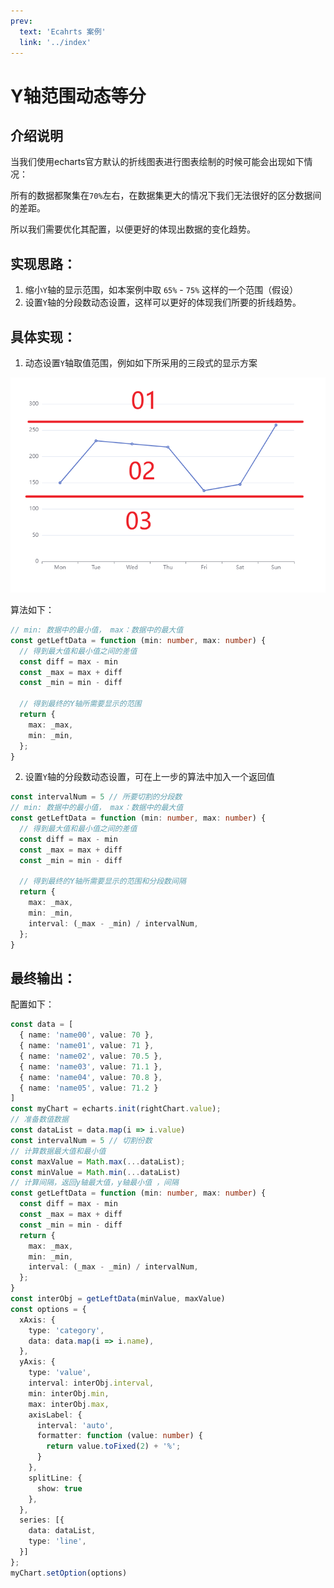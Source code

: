 ```yaml
---
prev:
  text: 'Ecahrts 案例'
  link: '../index'
---
```


# Y轴范围动态等分
## 介绍说明

当我们使用echarts官方默认的折线图表进行图表绘制的时候可能会出现如下情况：
<ClientOnly>
  <dynamicBisection isDefault />
</ClientOnly>

所有的数据都聚集在`70%`左右，在数据集更大的情况下我们无法很好的区分数据间的差距。

所以我们需要优化其配置，以便更好的体现出数据的变化趋势。

## 实现思路：
1. 缩小`Y`轴的显示范围，如本案例中取 `65%` - `75%` 这样的一个范围（假设）
2. 设置`Y`轴的分段数动态设置，这样可以更好的体现我们所要的折线趋势。


## 具体实现：
1. 动态设置`Y`轴取值范围，例如如下所采用的三段式的显示方案

![三段式分区](./dynamicBisection/00.png)

算法如下：
```typescript
// min: 数据中的最小值， max：数据中的最大值
const getLeftData = function (min: number, max: number) {
  // 得到最大值和最小值之间的差值
  const diff = max - min
  const _max = max + diff
  const _min = min - diff

  // 得到最终的Y轴所需要显示的范围
  return {
    max: _max,
    min: _min,
  };
}
```

2. 设置`Y`轴的分段数动态设置，可在上一步的算法中加入一个返回值
```typescript
const intervalNum = 5 // 所要切割的分段数
// min: 数据中的最小值， max：数据中的最大值
const getLeftData = function (min: number, max: number) {
  // 得到最大值和最小值之间的差值
  const diff = max - min
  const _max = max + diff
  const _min = min - diff

  // 得到最终的Y轴所需要显示的范围和分段数间隔
  return {
    max: _max,
    min: _min,
    interval: (_max - _min) / intervalNum,
  };
}
```


## 最终输出：
<ClientOnly>
  <dynamicBisection isSelf />
</ClientOnly>

配置如下：
```typescript
const data = [
  { name: 'name00', value: 70 },
  { name: 'name01', value: 71 },
  { name: 'name02', value: 70.5 },
  { name: 'name03', value: 71.1 },
  { name: 'name04', value: 70.8 },
  { name: 'name05', value: 71.2 }
]
const myChart = echarts.init(rightChart.value);
// 准备数值数据
const dataList = data.map(i => i.value)
const intervalNum = 5 // 切割份数
// 计算数据最大值和最小值
const maxValue = Math.max(...dataList);
const minValue = Math.min(...dataList)
// 计算间隔，返回y轴最大值，y轴最小值 ，间隔
const getLeftData = function (min: number, max: number) {
  const diff = max - min
  const _max = max + diff
  const _min = min - diff
  return {
    max: _max,
    min: _min,
    interval: (_max - _min) / intervalNum,
  };
}
const interObj = getLeftData(minValue, maxValue)
const options = {
  xAxis: {
    type: 'category',
    data: data.map(i => i.name),
  },
  yAxis: {
    type: 'value',
    interval: interObj.interval,
    min: interObj.min,
    max: interObj.max,
    axisLabel: {
      interval: 'auto',
      formatter: function (value: number) {
        return value.toFixed(2) + '%';
      }
    },
    splitLine: {
      show: true
    },
  },
  series: [{
    data: dataList,
    type: 'line',
  }]
};
myChart.setOption(options)
```

<script setup>
import dynamicBisection from '../components/dynamicBisection.vue'
</script>
